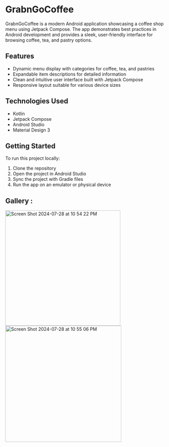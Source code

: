 # GrabnGoCoffee

GrabnGoCoffee is a modern Android application showcasing a coffee shop menu using Jetpack Compose. The app demonstrates best practices in Android development and provides a sleek, user-friendly interface for browsing coffee, tea, and pastry options.

## Features

- Dynamic menu display with categories for coffee, tea, and pastries
- Expandable item descriptions for detailed information
- Clean and intuitive user interface built with Jetpack Compose
- Responsive layout suitable for various device sizes

## Technologies Used

- Kotlin
- Jetpack Compose
- Android Studio
- Material Design 3

## Getting Started

To run this project locally:

1. Clone the repository
2. Open the project in Android Studio
3. Sync the project with Gradle files
4. Run the app on an emulator or physical device

## Gallery : 
<img width="359" alt="Screen Shot 2024-07-28 at 10 54 22 PM" src="https://github.com/user-attachments/assets/97ba4db9-4937-4db4-a6aa-e05871996ddd">
<img width="362" alt="Screen Shot 2024-07-28 at 10 55 06 PM" src="https://github.com/user-attachments/assets/a15c2afb-6a2d-481d-b21c-3e9f08f138a1">
